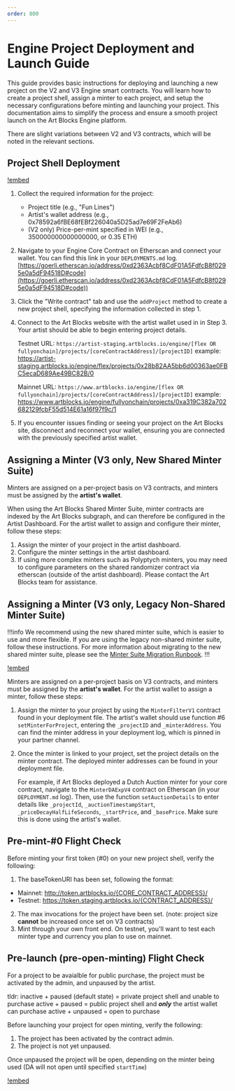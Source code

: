 ```yaml
---
order: 800
---
```


# Engine Project Deployment and Launch Guide

This guide provides basic instructions for deploying and launching a new project on the V2 and V3 Engine smart contracts. You will learn how to create a project shell, assign a minter to each project, and setup the necessary configurations before minting and launching your project. This documentation aims to simplify the process and ensure a smooth project launch on the Art Blocks Engine platform.

There are slight variations between V2 and V3 contracts, which will be noted in the relevant sections.

## Project Shell Deployment

[!embed](https://www.loom.com/embed/9cb61eef17724107a6e7916d682c8bd5)

1.  Collect the required information for the project:
    - Project title (e.g., "Fun Lines")
    - Artist's wallet address (e.g., 0x78592a6fBE68fEBf226040a5D25ad7e69F2FeAb6)
    - (V2 only) Price-per-mint specified in WEI (e.g., 350000000000000000, or 0.35 ETH)
2.  Navigate to your Engine Core Contract on Etherscan and connect your wallet. You can find this link in your `DEPLOYMENTS.md` log. [https://goerli.etherscan.io/address/0xd2363Acbf8CdF01A5FdfcB8f0295e0a5dF94518D#code](https://goerli.etherscan.io/address/0xd2363Acbf8CdF01A5FdfcB8f0295e0a5dF94518D#code))
3.  Click the "Write contract" tab and use the `addProject` method to create a new project shell, specifying the information collected in step 1.
4.  Connect to the Art Blocks website with the artist wallet used in in Step 3. Your artist should be able to begin entering project details.

    Testnet URL: `https://artist-staging.artblocks.io/engine/[flex OR fullyonchain]/projects/[coreContractAddress]/[projectID]`
    example: https://artist-staging.artblocks.io/engine/flex/projects/0x28b82AA5bb6d00363ae0FBC5ecaD689Ae49BC82B/0

    Mainnet URL: `https://www.artblocks.io/engine/[flex OR fullyonchain]/projects/[coreContractAddress]/[projectID]`
    example: https://www.artblocks.io/engine/fullyonchain/projects/0xa319C382a702682129fcbF55d514E61a16f97f9c/1

5.  If you encounter issues finding or seeing your project on the Art Blocks site, disconnect and reconnect your wallet, ensuring you are connected with the previously specified artist wallet.

## Assigning a Minter (V3 only, New Shared Minter Suite)

Minters are assigned on a per-project basis on V3 contracts, and minters must be assigned by the **artist's wallet**.

When using the Art Blocks Shared Minter Suite, minter contracts are indexed by the Art Blocks subgraph, and can therefore be configured in the Artist Dashboard. For the artist wallet to assign and configure their minter, follow these steps:

1. Assign the minter of your project in the artist dashboard.
2. Configure the minter settings in the artist dashboard.
3. If using more complex minters such as Polyptych minters, you may need to configure parameters on the shared randomizer contract via etherscan (outside of the artist dashboard). Please contact the Art Blocks team for assistance.

## Assigning a Minter (V3 only, Legacy Non-Shared Minter Suite)

!!!info
We recommend using the new shared minter suite, which is easier to use and more flexible. If you are using the legacy non-shared minter suite, follow these instructions. For more information about migrating to the new shared minter suite, please see the [Minter Suite Migration Runbook](minter-suite-migration-runbook.md).
!!!

[!embed](https://www.loom.com/share/66f542b3ef024f7c80059115e76bae8d)

Minters are assigned on a per-project basis on V3 contracts, and minters must be assigned by the **artist's wallet**. For the artist wallet to assign a minter, follow these steps:

1.  Assign the minter to your project by using the `MinterFilterV1` contract found in your deployment file. The artist's wallet should use function #6 `setMinterForProject`, entering the `_projectID` and `_minterAddress`. You can find the minter address in your deployment log, which is pinned in your partner channel.
2.  Once the minter is linked to your project, set the project details on the minter contract. The deployed minter addresses can be found in your deployment file.

    For example, if Art Blocks deployed a Dutch Auction minter for your core contract, navigate to the `MinterDAExpV4` contract on Etherscan (in your `DEPLOYMENT.md` log). Then, use the function `setAuctionDetails` to enter details like `_projectId`, `_auctionTimestampStart`, `_priceDecayHalfLifeSeconds`, `_startPrice`, and `_basePrice`. Make sure this is done using the artist's wallet.

## Pre-mint-#0 Flight Check

Before minting your first token (#0) on your new project shell, verify the following:

1.  The baseTokenURI has been set, following the format:

- Mainnet: http://token.artblocks.io/{CORE_CONTRACT_ADDRESS}/
- Testnet: https://token.staging.artblocks.io/{CONTRACT_ADDRESS}/

2.  The max invocations for the project have been set. (note: project size **cannot** be increased once set on V3 contracts)
3.  Mint through your own front end. On testnet, you'll want to test each minter type and currency you plan to use on mainnet.

## Pre-launch (pre-open-minting) Flight Check

For a project to be avaialble for public purchase, the project must be activated by the admin, and unpaused by the artist.

tldr:
inactive + paused (default state) = private project shell and unable to purchase
active + paused = public project shell and **_only_** the artist wallet can purchase
active + unpaused = open to purchase

Before launching your project for open minting, verify the following:

1.  The project has been activated by the contract admin.
2.  The project is not yet unpaused.

Once unpaused the project will be open, depending on the minter being used (DA will not open until specified `startTime`)

[!embed](https://www.loom.com/share/65a8e19513944d3c9a39952696c11f43)
